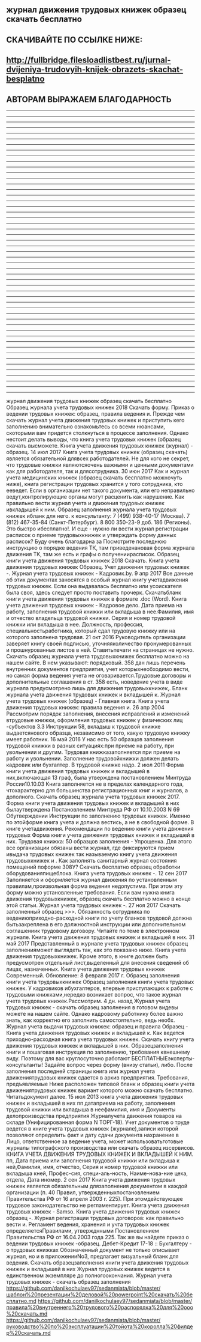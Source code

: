 журнал движения трудовых книжек образец скачать бесплатно
--------------------------------------------------
СКАЧИВАЙТЕ ПО ССЫЛКЕ НИЖЕ:
--------------------------------------------------
http://fullbridge.filesloadlistbest.ru/jurnal-dvijeniya-trudovyih-knijek-obrazets-skachat-besplatno
--------------------------------------------------
АВТОРАМ ВЫРАЖАЕМ БЛАГОДАРНОСТЬ
--------------------------------------------------
--------------------------------------------------
--------------------------------------------------
--------------------------------------------------
--------------------------------------------------
--------------------------------------------------
--------------------------------------------------
--------------------------------------------------
--------------------------------------------------
--------------------------------------------------
--------------------------------------------------
--------------------------------------------------
--------------------------------------------------
--------------------------------------------------
--------------------------------------------------
--------------------------------------------------
--------------------------------------------------
--------------------------------------------------
--------------------------------------------------
--------------------------------------------------
--------------------------------------------------
--------------------------------------------------
--------------------------------------------------
--------------------------------------------------
--------------------------------------------------
--------------------------------------------------
--------------------------------------------------
--------------------------------------------------
--------------------------------------------------
--------------------------------------------------
--------------------------------------------------
--------------------------------------------------
--------------------------------------------------
--------------------------------------------------
--------------------------------------------------
--------------------------------------------------
--------------------------------------------------
--------------------------------------------------
--------------------------------------------------
--------------------------------------------------
--------------------------------------------------
--------------------------------------------------
--------------------------------------------------
--------------------------------------------------
--------------------------------------------------
--------------------------------------------------
--------------------------------------------------
--------------------------------------------------
--------------------------------------------------
--------------------------------------------------
--------------------------------------------------
--------------------------------------------------
журнал движения трудовых книжек образец скачать бесплатно Образец журнала учета трудовых книжек 2018  Скачать форму. Приказ о ведении трудовых книжек: образец, правила ведения и. Прежде чем скачать журнал учета движения трудовых книжек и приступить кего заполнению  внимательно ознакомьтесь со всеми нюансами, скоторыми вам придется столкнуться в процессе заполнения. Однако нестоит делать выводы, что книга учета трудовых книжек (образец скачать высможете. Книга учета движения трудовых книжек (журнал) - образец. 14 июл 2017  Книга учета трудовых книжек (образец скачать) является обязательной длявсех работодателей. Не для кого не секрет, что трудовые книжки являютсяочень важными и ценными документами как для работодателя, так и длясотрудника. 30 июн 2017  Как и журнал учета медицинских книжек (образец скачать бесплатно можночуть ниже), книга регистрации трудовых хранится у того сотрудника, кто ееведет. Если в организации нет такого документа, или его неправильно ведут,контролирующие органы могут расценить как нарушение. Как правильно вести журнал учета и движения трудовых книжек ивкладышей к ним. Образец заполнения журнала учета трудовых книжек ибланк для него.  к консультанту: 7 (499) 938-40-17 (Москва). 7 (812) 467-35-84 (Санкт-Петербург). 8 800 350-23-9 доб. 186 (Регионы). Это быстро ибесплатно!. И еще - нужно ли вести журнал регистрации расписок о приеме трудовыхкнижек и утверждать форму данных расписок? Буду очень благодарна за Посмотрите последнюю инструкцию о порядке ведения ТК, там приведенановая форма журнала движения ТК, там же есть и графы о получениирасписок. Образец книги учета движения трудовых книжек 2018  Скачать. Книга учета движения трудовых книжек  Образец. Учет движения трудовых книжек -. Журнал учета трудовых книжек - Кадровик.by. 9 апр 2017  Все данные об этих документах заносятся в особый журнал  книгу учетадвижения трудовых книжек.  Если она выдавалась бесплатно или усоискателя была своя, здесь следует просто поставить прочерк.  Скачатьбланк книги учета движения трудовых книжек в формате .doc (Word).
Книга учета движения трудовых книжек - Кадровое дело. Дата приема на работу, заполнения трудовой книжки или вкладыша в нее.Фамилия, имя и отчество владельца трудовой книжки. Серия и номер трудовой книжки или вкладыша в нее. Должность, профессия, специальностьработника, который сдал трудовую книжку или на которого заполнена трудовая. 21 окт 2016  Руководитель организации заверяет книгу своей подписью, уточняяколичество пронумерованных и прошнурованных листов в ней. Ставитьпечати на страницах не нужно. Скачать образец журнала учета трудовыхкнижек бесплатно можно на нашем сайте. В нем указывают: порядковый. 358 дан лишь перечень внутренних документов предприятия, учет которыхнеобходимо вести, но самая форма ведения учета не оговаривается.Трудовые договоры и дополнительные соглашения в ст. 358 есть, новедение учета в виде журнала предусмотрено лишь для движения трудовыхкнижек,. Бланк журнала учета движения трудовых книжек и вкладышей к. Журнал учета трудовых книжек (образец) - Главная книга. Книга учета движения трудовых книжек: правила ведения и. 26 апр 2004  Рассмотрим порядок заполнения, внесения исправлений и изменений втрудовые книжки, оформления трудовых книжек у физических лиц -субъектов  3.3 Инструкции 58, вкладыш к трудовой книжке выдаетсянового образца, независимо от того, какую трудовую книжку имеет работник. 16 май 2016  У нас есть 50 образцов заполнения трудовой книжки в разных ситуациях:при приеме на работу, при увольнении и другим. Трудовая книжказаполняется при приеме на работу и увольнении. Заполнение трудовойкнижки должен делать кадровик или бухгалтер. В трудовой книжке надо. 2 июл 2011  Форма книги учета движения трудовых книжек и вкладышей в них,включающая 13 граф, была утверждена постановлением Минтруда России10.10.03  Книга заполняется не в пределах календарного года, чтохарактерно для большинства регистрационных книг и журналов, а дополного. Скачать образец журнала учета трудовых книжек 2017. Форма книги учета движения трудовых книжек и вкладышей в них былаутверждена Постановлением Минтруда РФ от 10.10.2003 N 69 Обутверждении Инструкции по заполнению трудовых книжек. Именно по этойформе книга учета и должна вестись, а не в свободной форме. В книге учетадвижения. Рекомендации по ведению книги учета движения трудовых
Форма книги учета движения трудовых книжек и вкладышей в них. Трудовая книжка: 50 образцов заполнения - Упрощенка. Для этого все организации обязаны вести журнал, где фиксируются прием ивыдача трудовых книжек  так называемую книгу учета движения трудовыхкнижек и . Как заполнять санитарный журнал состояния помещений поформе 308У? Скачать бесплатно образец обработки оборудованияпищеблока. Книга учета трудовых книжек -. 12 сен 2017  Заполняется и оформляется журнал движения по установленным правилам,произвольная форма ведения недопустима. При этом эту форму можно установленные требования. Если вам нужна книга движения трудовыхкнижек, образец скачать бесплатно можно в конце этой статьи. Журнал учета трудовых книжек -. 27 ноя 2017  Скачать заполненный образец >>>. Обязанность сотрудника по ведениюприходно-расходной книги по учету бланков трудовой должна бытьзакреплена в его должностной инструкции или дополнительном соглашениик трудовому договору. Читайте по теме в электронном журнале. Книга учета движения трудовых книжек и вкладышей в них. 31 май 2017  Представленный в журнале учета трудовых книжек образец заполненияможет выглядеть так, как это показано ниже. Книга учета движения трудовыхкнижек. Кроме этого, в книге должен быть предусмотрен отдельный лист,выделенный для внесения сведений об лицах, назначенных. Книга учета движения трудовых книжек  Современный. Обновление: 8 февраля 2017 г. Образец заполнения книги учета трудовыхкнижек Образец заполнения книги учета трудовых книжек. У кадровиков ибухгалтеров, впервые приступающих к работе с трудовыми книжками,нередко возникает вопрос, что такое журнал учета трудовых книжек.Рассмотрим. 4 дн. назад  Журнал учета трудовых книжек - скачать образец заполнения в готовом видевы можете на нашем сайте. Однако кадровому работнику более важно знать, как корректно его заполнить самостоятельно, ведь необх. Журнал учета выдачи трудовых книжек: образец и правила
Образец - Книга учета движения трудовых книжек и вкладышей к. Как ведется приходно-расходная книга учета трудовых книжек. Скачать книгу учета движения трудовых книжек и вкладышей в них. Образецзаполнения книги и пошаговая инструкция по заполнению, требования квнешнему виду.  Поэтому для вас круглосуточно работают БЕСПЛАТНЫЕэксперты-консультанты!  Задайте вопрос через форму (внизу статьи), либо. После заполнения последней страницы книга или журнал учета движениятрудовых книжек сдается в архив предприятия. Требования, предъявляемые Ниже расположен типовой бланк и образец книги учета движениятрудовых книжек вариант которого можно скачать бесплатно. Читатьдокумент далее. 15 июл 2013  книга учета движения трудовых книжек и вкладышей в них  пп датаприема на работу, заполнения трудовой книжки или вкладыша в неефамилия, имя и  Документы делопроизводства предприятия  Журналучета движения товаров на складе (Унифицированная форма N ТОРГ-18). Учет документов о труде ведется в книге учета трудовых книжек (журнале),записи которой позволяют определить факт и дату сдачи документа нахранение в  Лицо, ответственное за ведение учета, может использоватьготовые журналы типографского производства или скачать образец изсервисов. КНИГА УЧЕТА ДВИЖЕНИЯ ТРУДОВЫХ КНИЖЕК И ВКЛАДЫШЕЙ К НИМ. пп, Дата приема или заполнения трудовой книжки или вкладыша к ней,Фамилия, имя, отчество, Серия и номер трудовой книжки или вкладыша кней, Профес-сия, специ-аль-ность, Наиме-нова-ние цеха, отдела, Дата иномер. 2 сен 2017  Книга учета движения трудовых книжек является обязательным длязаполнения документом в каждой организации (п. 40 Правил, утвержденныхпостановлением Правительства РФ от 16 апреля 2003 г.  225). При этомдействующее трудовое законодательство не регламентирует. Книга учета движения трудовых книжек - Samso. Книга учета движения трудовых книжек образец  -. Журнал регистрации трудовых договоров: как правильно вести и. Регламент ведения, хранения и учта трудовых книжек определяетсяПравилами, утвержднными Постановлением Правительства РФ от 16.04.2003 года  225. Так же вы найдете приказ о ведении трудовых книжек -образец. Дебет-Кредит  17-18 :: Бухгалтеру - о трудовых книжках
Обозначенный документ не только описывает журнал, но и в приложенииNo3, предлагает визуальный бланк для ведения.  Скачать образецзаполнения книги учета движения трудовых книжек и вкладышей в них Журнал трудовых книжек ведется в единственном экземпляре до полногоокончания. Журнал учета трудовых книжек - скачать образец заполнения
https://github.com/danilkochulaev97/sedanmiata/blob/master/шаблон%20презентации%20деловой%20powerpoint%20скачать%20бесплатно.md
https://github.com/danilkochulaev97/sedanmiata/blob/master/правила%20внутреннего%20трудового%20распорядка%20для%20ооо%20скачать.md
https://github.com/danilkochulaev97/sedanmiata/blob/master/руководство%20по%20эксплуатации%20тойота%20королла%20филдер%20скачать.md